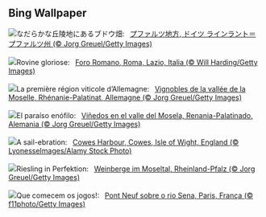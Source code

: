 ## Bing Wallpaper
![](https://www.bing.com/th?id=OHR.RhinelandVineyards_JA-JP6772337865_UHD.jpg&w=1000)なだらかな丘陵地にあるブドウ畑:&nbsp;&ensp;[プファルツ地方, ドイツ ラインラント＝プファルツ州 (© Jorg Greuel/Getty Images)](https://www.bing.com/th?id=OHR.RhinelandVineyards_JA-JP6772337865_UHD.jpg)
<br><br/>
![](https://www.bing.com/th?id=OHR.EstateRomana_IT-IT9963812100_UHD.jpg&w=1000)Rovine gloriose:&nbsp;&ensp;[Foro Romano, Roma, Lazio, Italia (© Will Harding/Getty Images)](https://www.bing.com/th?id=OHR.EstateRomana_IT-IT9963812100_UHD.jpg)
<br><br/>
![](https://www.bing.com/th?id=OHR.RhinelandVineyards_FR-FR9994594641_UHD.jpg&w=1000)La première région viticole d’Allemagne:&nbsp;&ensp;[Vignobles de la vallée de la Moselle, Rhénanie-Palatinat, Allemagne (© Jorg Greuel/Getty Images)](https://www.bing.com/th?id=OHR.RhinelandVineyards_FR-FR9994594641_UHD.jpg)
<br><br/>
![](https://www.bing.com/th?id=OHR.RhinelandVineyards_ES-ES2388609359_UHD.jpg&w=1000)El paraíso enófilo:&nbsp;&ensp;[Viñedos en el valle del Mosela, Renania-Palatinado, Alemania (© Jorg Greuel/Getty Images)](https://www.bing.com/th?id=OHR.RhinelandVineyards_ES-ES2388609359_UHD.jpg)
<br><br/>
![](https://www.bing.com/th?id=OHR.CowesWeek2024_EN-GB1203003767_UHD.jpg&w=1000)A sail-ebration:&nbsp;&ensp;[Cowes Harbour, Cowes, Isle of Wight, England (© LyonesseImages/Alamy Stock Photo)](https://www.bing.com/th?id=OHR.CowesWeek2024_EN-GB1203003767_UHD.jpg)
<br><br/>
![](https://www.bing.com/th?id=OHR.RhinelandVineyards_DE-DE4066969313_UHD.jpg&w=1000)Riesling in Perfektion:&nbsp;&ensp;[Weinberge im Moseltal, Rheinland-Pfalz (© Jorg Greuel/Getty Images)](https://www.bing.com/th?id=OHR.RhinelandVineyards_DE-DE4066969313_UHD.jpg)
<br><br/>
![](https://www.bing.com/th?id=OHR.PontNeuf_PT-BR6985503586_UHD.jpg&w=1000)Que comecem os jogos!:&nbsp;&ensp;[Pont Neuf sobre o rio Sena, Paris, França (© f11photo/Getty Images)](https://www.bing.com/th?id=OHR.PontNeuf_PT-BR6985503586_UHD.jpg)
<br><br/>
